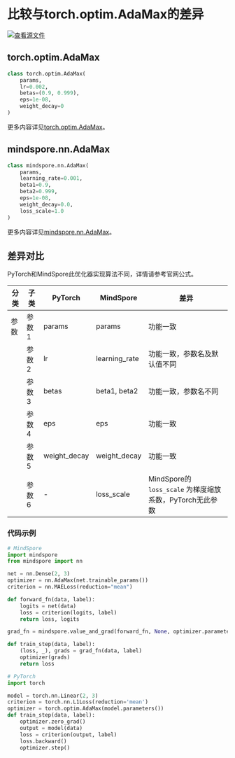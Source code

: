 # 比较与torch.optim.AdaMax的差异

[![查看源文件](https://mindspore-website.obs.cn-north-4.myhuaweicloud.com/website-images/r2.1/resource/_static/logo_source.png)](https://gitee.com/mindspore/docs/blob/r2.1/docs/mindspore/source_zh_cn/note/api_mapping/pytorch_diff/AdaMax.md)

## torch.optim.AdaMax

```python
class torch.optim.AdaMax(
    params,
    lr=0.002,
    betas=(0.9, 0.999),
    eps=1e-08,
    weight_decay=0
)
```

更多内容详见[torch.optim.AdaMax](https://pytorch.org/docs/1.8.0/optim.html#torch.optim.AdaMax)。

## mindspore.nn.AdaMax

```python
class mindspore.nn.AdaMax(
    params,
    learning_rate=0.001,
    beta1=0.9,
    beta2=0.999,
    eps=1e-08,
    weight_decay=0.0,
    loss_scale=1.0
)
```

更多内容详见[mindspore.nn.AdaMax](https://mindspore.cn/docs/zh-CN/r2.1/api_python/nn/mindspore.nn.AdaMax.html#mindspore.nn.AdaMax)。

## 差异对比

PyTorch和MindSpore此优化器实现算法不同，详情请参考官网公式。

| 分类 | 子类  | PyTorch      | MindSpore     | 差异                                     |
| ---- |-----|--------------|---------------|----------------------------------------|
| 参数 | 参数1 | params       | params        | 功能一致                                   |
|      | 参数2 | lr           | learning_rate | 功能一致，参数名及默认值不同                         |
|      | 参数3 | betas        | beta1, beta2  | 功能一致，参数名不同                             |
|      | 参数4 | eps          | eps           | 功能一致                                   |
|      | 参数5 | weight_decay | weight_decay  | 功能一致                          |
|      | 参数6 | -            | loss_scale    | MindSpore的 `loss_scale` 为梯度缩放系数，PyTorch无此参数 |

### 代码示例

```python
# MindSpore
import mindspore
from mindspore import nn

net = nn.Dense(2, 3)
optimizer = nn.AdaMax(net.trainable_params())
criterion = nn.MAELoss(reduction="mean")

def forward_fn(data, label):
    logits = net(data)
    loss = criterion(logits, label)
    return loss, logits

grad_fn = mindspore.value_and_grad(forward_fn, None, optimizer.parameters, has_aux=True)

def train_step(data, label):
    (loss, _), grads = grad_fn(data, label)
    optimizer(grads)
    return loss

# PyTorch
import torch

model = torch.nn.Linear(2, 3)
criterion = torch.nn.L1Loss(reduction='mean')
optimizer = torch.optim.AdaMax(model.parameters())
def train_step(data, label):
    optimizer.zero_grad()
    output = model(data)
    loss = criterion(output, label)
    loss.backward()
    optimizer.step()
```
